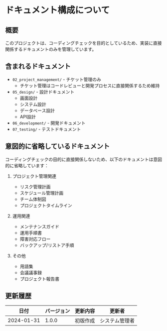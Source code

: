 # ドキュメント構成について

## 概要
このプロジェクトは、コーディングチェックを目的としているため、実装に直接関係するドキュメントのみを管理しています。

## 含まれるドキュメント
- `02_project_management/` - チケット管理のみ
  - チケット管理はコードレビューと開発プロセスに直接関係するため維持
- `05_design/` - 設計ドキュメント
  - 画面設計
  - システム設計
  - データベース設計
  - API設計
- `06_development/` - 開発ドキュメント
- `07_testing/` - テストドキュメント

## 意図的に省略しているドキュメント
コーディングチェックの目的に直接関係しないため、以下のドキュメントは意図的に省略しています：

1. プロジェクト管理関連
   - リスク管理計画
   - スケジュール管理計画
   - チーム体制図
   - プロジェクトタイムライン

2. 運用関連
   - メンテナンスガイド
   - 運用手順書
   - 障害対応フロー
   - バックアップ/リストア手順

3. その他
   - 用語集
   - 会議議事録
   - プロジェクト報告書

## 更新履歴
| 日付 | バージョン | 更新内容 | 更新者 |
|------|------------|----------|---------|
| 2024-01-31 | 1.0.0 | 初版作成 | システム管理者 | 